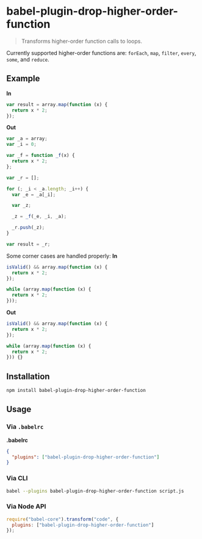 # babel-plugin-drop-higher-order-function
> Transforms higher-order function calls to loops.

Currently supported higher-order functions are: `forEach`, `map`, `filter`, `every`, `some`, and `reduce`.

## Example
**In**
```javascript
var result = array.map(function (x) {
  return x * 2;
});
```

**Out**
```javascript
var _a = array;
var _i = 0;

var _f = function _f(x) {
  return x * 2;
};

var _r = [];

for (; _i < _a.length; _i++) {
  var _e = _a[_i];

  var _z;

  _z = _f(_e, _i, _a);

  _r.push(_z);
}

var result = _r;
```

Some corner cases are handled properly:
**In**
```javascript
isValid() && array.map(function (x) {
  return x * 2;
});

while (array.map(function (x) {
  return x * 2;
}));
```

**Out**
```javascript
isValid() && array.map(function (x) {
  return x * 2;
});

while (array.map(function (x) {
  return x * 2;
})) {}
```

## Installation
```sh
npm install babel-plugin-drop-higher-order-function
```

## Usage
### Via `.babelrc`

**.babelrc**

```json
{
  "plugins": ["babel-plugin-drop-higher-order-function"]
}
```

### Via CLI

```sh
babel --plugins babel-plugin-drop-higher-order-function script.js
```

### Via Node API

```javascript
require("babel-core").transform("code", {
  plugins: ["babel-plugin-drop-higher-order-function"]
});
```
